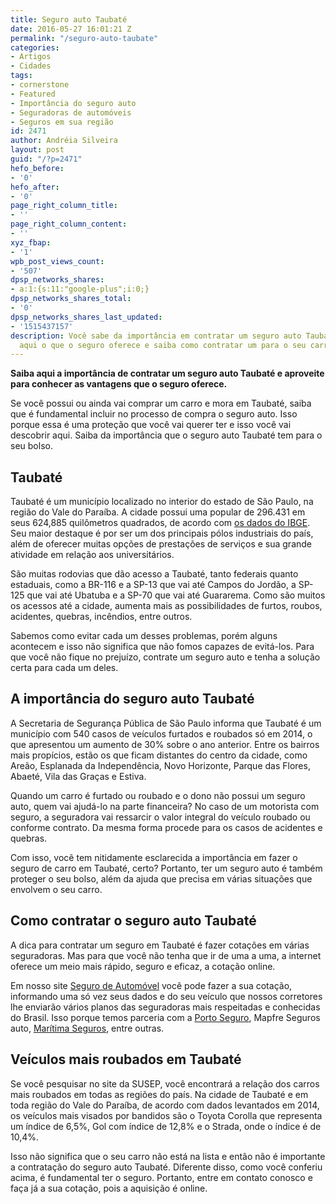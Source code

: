 ```yaml
---
title: Seguro auto Taubaté
date: 2016-05-27 16:01:21 Z
permalink: "/seguro-auto-taubate"
categories:
- Artigos
- Cidades
tags:
- cornerstone
- Featured
- Importância do seguro auto
- Seguradoras de automóveis
- Seguros em sua região
id: 2471
author: Andréia Silveira
layout: post
guid: "/?p=2471"
hefo_before:
- '0'
hefo_after:
- '0'
page_right_column_title:
- ''
page_right_column_content:
- ''
xyz_fbap:
- '1'
wpb_post_views_count:
- '507'
dpsp_networks_shares:
- a:1:{s:11:"google-plus";i:0;}
dpsp_networks_shares_total:
- '0'
dpsp_networks_shares_last_updated:
- '1515437157'
description: Você sabe da importância em contratar um seguro auto Taubaté? Então veja
  aqui o que o seguro oferece e saiba como contratar um para o seu carro.
---
```


**Saiba aqui a importância de contratar um seguro auto Taubaté e aproveite para conhecer as vantagens que o seguro oferece.**

Se você possui ou ainda vai comprar um carro e mora em Taubaté, saiba que é fundamental incluir no processo de compra o seguro auto. Isso porque essa é uma proteção que você vai querer ter e isso você vai descobrir aqui. Saiba da importância que o seguro auto Taubaté tem para o seu bolso.

## Taubaté

Taubaté é um município localizado no interior do estado de São Paulo, na região do Vale do Paraíba. A cidade possui uma popular de 296.431 em seus 624,885 quilômetros quadrados, de acordo com <a href="http://www.cidades.ibge.gov.br/painel/painel.php?lang=&codmun=355410&search=|taubate" target="_blank">os dados do IBGE</a>. Seu maior destaque é por ser um dos principais pólos industriais do país, além de oferecer muitas opções de prestações de serviços e sua grande atividade em relação aos universitários.

São muitas rodovias que dão acesso a Taubaté, tanto federais quanto estaduais, como a BR-116 e a SP-13 que vai até Campos do Jordão, a SP-125 que vai até Ubatuba e a SP-70 que vai até Guararema. Como são muitos os acessos até a cidade, aumenta mais as possibilidades de furtos, roubos, acidentes, quebras, incêndios, entre outros.

Sabemos como evitar cada um desses problemas, porém alguns acontecem e isso não significa que não fomos capazes de evitá-los. Para que você não fique no prejuízo, contrate um seguro auto e tenha a solução certa para cada um deles.

## A importância do seguro auto Taubaté

A Secretaria de Segurança Pública de São Paulo informa que Taubaté é um município com 540 casos de veículos furtados e roubados só em 2014, o que apresentou um aumento de 30% sobre o ano anterior. Entre os bairros mais propícios, estão os que ficam distantes do centro da cidade, como Areão, Esplanada da Independência, Novo Horizonte, Parque das Flores, Abaeté, Vila das Graças e Estiva.

Quando um carro é furtado ou roubado e o dono não possui um seguro auto, quem vai ajudá-lo na parte financeira? No caso de um motorista com seguro, a seguradora vai ressarcir o valor integral do veículo roubado ou conforme contrato. Da mesma forma procede para os casos de acidentes e quebras.

Com isso, você tem nitidamente esclarecida a importância em fazer o seguro de carro em Taubaté, certo? Portanto, ter um seguro auto é também proteger o seu bolso, além da ajuda que precisa em várias situações que envolvem o seu carro.

## Como contratar o seguro auto Taubaté

A dica para contratar um seguro em Taubaté é fazer cotações em várias seguradoras. Mas para que você não tenha que ir de uma a uma, a internet oferece um meio mais rápido, seguro e eficaz, a cotação online.

Em nosso site <a href="/" target="_blank">Seguro de Automóvel</a> você pode fazer a sua cotação, informando uma só vez seus dados e do seu veículo que nossos corretores lhe enviarão vários planos das seguradoras mais respeitadas e conhecidas do Brasil. Isso porque temos parceria com a <a href="/porto-seguro" target="_blank">Porto Seguro</a>, Mapfre Seguros auto, <a href="/maritima-seguros-auto/" target="_blank">Marítima Seguros</a>, entre outras.

## Veículos mais roubados em Taubaté

Se você pesquisar no site da SUSEP, você encontrará a relação dos carros mais roubados em todas as regiões do país. Na cidade de Taubaté e em toda região do Vale do Paraíba, de acordo com dados levantados em 2014, os veículos mais visados por bandidos são o Toyota Corolla que representa um índice de 6,5%, Gol com índice de 12,8% e o Strada, onde o índice é de 10,4%.

Isso não significa que o seu carro não está na lista e então não é importante a contratação do seguro auto Taubaté. Diferente disso, como você conferiu acima, é fundamental ter o seguro. Portanto, entre em contato conosco e faça já a sua cotação, pois a aquisição é online.